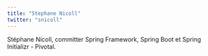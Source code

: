 ```yaml
---
title: "Stephane Nicoll"
twitter: "snicoll"
---
```


Stéphane Nicoll, committer Spring Framework, Spring Boot et Spring
Initializr - Pivotal.
